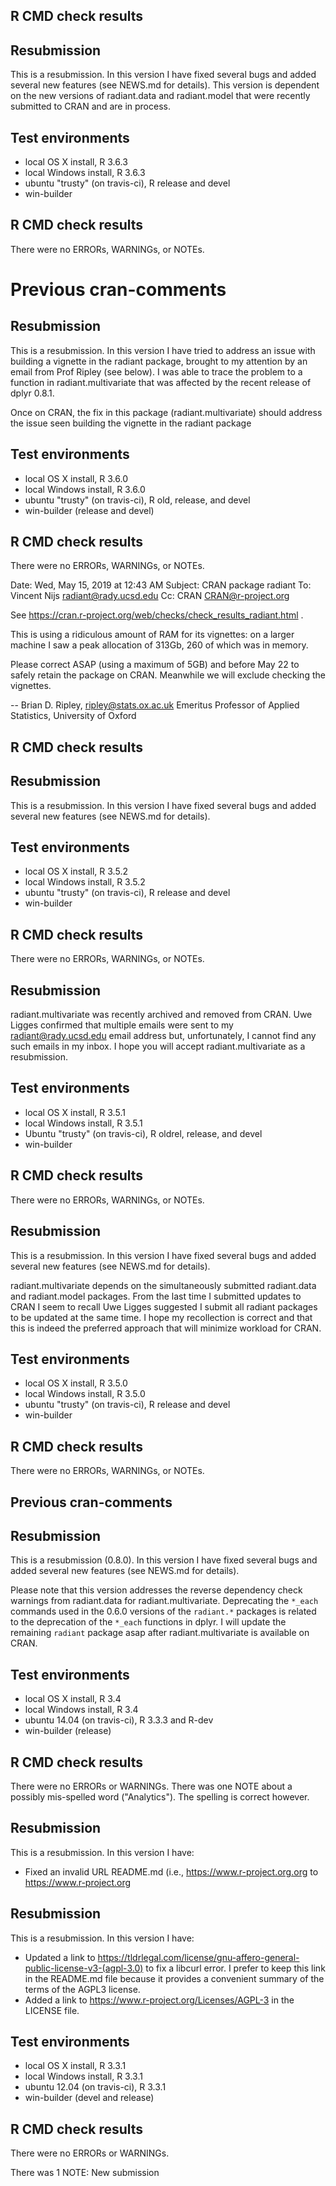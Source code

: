 ## R CMD check results

## Resubmission

This is a resubmission. In this version I have fixed several bugs and added several new features (see NEWS.md for details). This version is dependent on the new versions of radiant.data and radiant.model that were recently submitted to CRAN and are in process. 

## Test environments

* local OS X install, R 3.6.3
* local Windows install, R 3.6.3
* ubuntu "trusty" (on travis-ci), R release and devel
* win-builder

## R CMD check results

There were no ERRORs, WARNINGs, or NOTEs. 

# Previous cran-comments

## Resubmission

This is a resubmission. In this version I have tried to address an issue with building a vignette in the radiant package, brought to my attention by an email from Prof Ripley (see below). I was able to trace the problem to a function in radiant.multivariate that was affected by the recent release of dplyr 0.8.1.

Once on CRAN, the fix in this package (radiant.multivariate) should address the issue seen building the vignette in the radiant package

## Test environments

* local OS X install, R 3.6.0
* local Windows install, R 3.6.0
* ubuntu "trusty" (on travis-ci), R old, release, and devel
* win-builder (release and devel)

## R CMD check results

There were no ERRORs, WARNINGs, or NOTEs. 


Date: Wed, May 15, 2019 at 12:43 AM
Subject: CRAN package radiant
To: Vincent Nijs <radiant@rady.ucsd.edu>
Cc: CRAN <CRAN@r-project.org>


See https://cran.r-project.org/web/checks/check_results_radiant.html .

This is using a ridiculous amount of RAM for its vignettes: on a larger 
machine I saw a peak allocation of 313Gb, 260 of which was in memory.

Please correct ASAP (using a maximum of 5GB) and before May 22 to safely 
retain the package on CRAN.  Meanwhile we will exclude checking the 
vignettes.

-- 
Brian D. Ripley,                  ripley@stats.ox.ac.uk
Emeritus Professor of Applied Statistics, University of Oxford


## R CMD check results

## Resubmission

This is a resubmission. In this version I have fixed several bugs and added several new features (see NEWS.md for details).

## Test environments

* local OS X install, R 3.5.2
* local Windows install, R 3.5.2
* ubuntu "trusty" (on travis-ci), R release and devel
* win-builder

## R CMD check results

There were no ERRORs, WARNINGs, or NOTEs. 


## Resubmission

radiant.multivariate was recently archived and removed from CRAN. Uwe Ligges confirmed that multiple emails were sent to my radiant@rady.ucsd.edu email address but, unfortunately, I cannot find any such emails in my inbox. I hope you will accept radiant.multivariate as a resubmission.

## Test environments

* local OS X install, R 3.5.1
* local Windows install, R 3.5.1
* Ubuntu "trusty" (on travis-ci), R oldrel, release, and devel
* win-builder

## R CMD check results

There were no ERRORs, WARNINGs, or NOTEs. 

## Resubmission

This is a resubmission. In this version I have fixed several bugs and added several new features (see NEWS.md for details).

radiant.multivariate depends on the simultaneously submitted radiant.data and radiant.model packages. From the last time I submitted updates to CRAN I seem to recall Uwe Ligges suggested I submit all radiant packages to be updated at the same time. I hope my recollection is correct and that this is indeed the preferred approach that will minimize workload for CRAN.

## Test environments

* local OS X install, R 3.5.0
* local Windows install, R 3.5.0
* ubuntu "trusty" (on travis-ci), R release and devel
* win-builder

## R CMD check results

There were no ERRORs, WARNINGs, or NOTEs.

## Previous cran-comments

## Resubmission

This is a resubmission (0.8.0). In this version I have fixed several bugs and added 
several new features (see NEWS.md for details).

Please note that this version addresses the reverse dependency check warnings from radiant.data for radiant.multivariate. Deprecating the `*_each` commands used in the 0.6.0 versions of the `radiant.*` packages is related to the deprecation of the `*_each` functions in dplyr. I will update the remaining `radiant` package asap after radiant.multivariate is available on CRAN.

## Test environments

* local OS X install, R 3.4
* local Windows install, R 3.4
* ubuntu 14.04 (on travis-ci), R 3.3.3 and R-dev
* win-builder (release)

## R CMD check results

There were no ERRORs or WARNINGs. There was one NOTE about a possibly mis-spelled word ("Analytics"). The spelling is correct however.

## Resubmission

This is a resubmission. In this version I have:

* Fixed an invalid URL README.md (i.e., https://www.r-project.org.org to  https://www.r-project.org

## Resubmission

This is a resubmission. In this version I have:

* Updated a link to https://tldrlegal.com/license/gnu-affero-general-public-license-v3-(agpl-3.0) to fix a libcurl error. I prefer to keep this link in the README.md file because it provides a convenient summary of the terms of the AGPL3 license.
* Added a link to  https://www.r-project.org/Licenses/AGPL-3 in the LICENSE file.

## Test environments
* local OS X install, R 3.3.1
* local Windows install, R 3.3.1
* ubuntu 12.04 (on travis-ci), R 3.3.1
* win-builder (devel and release)

## R CMD check results
There were no ERRORs or WARNINGs.

There was 1 NOTE: New submission
